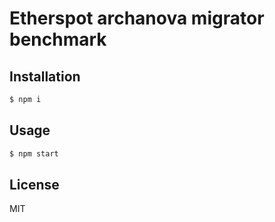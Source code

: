 # Etherspot archanova migrator benchmark

## Installation

```bash
$ npm i
```

## Usage

```bash
$ npm start
```

## License

MIT

